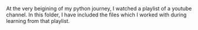 At the very beigining of my python journey, I watched a playlist of a youtube channel. 
In this folder, I have included the files which I worked with during learning from that playlist. 
